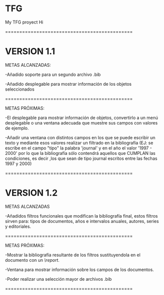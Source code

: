 # TFG
My TFG proyect
Hi

=============================================
# VERSION 1.1

METAS ALCANZADAS:

-Añadido soporte para un segundo archivo .bib

-Añadido desplegable para mostrar información de los objetos seleccionados

=============================================

METAS PRÓXIMAS:

-El desplegable para mostrar información de objetos, convertirlo a un menú desplegable o una ventana adecuada que muestre sus campos con valores de ejemplo.

-Añadir una ventana con distintos campos en los que se puede escribir un texto y mediante esos valores realizar un filtrado en la bibliografía (EJ: se escribe en el campo "tipo" la palabra 'journal' y en el año el valor '1997 - 2000' por lo que la bibliografía sólo contendrá aquellos que CUMPLAN las condiciones, es decir ,los que sean de tipo journal escritos entre las fechas 1997 y 2000)

=============================================
# VERSION 1.2

METAS ALCANZADAS

-Añadidos filtros funcionales que modifican la bibliografía final, estos filtros sirven para: tipos de documentos, años e intervalos anuales, autores, series y editoriales. 

=============================================

METAS PRÓXIMAS:

-Mostrar la bibliografía resultante de los filtros sustituyendola en el documento con un *\report*.

-Ventana para mostrar información sobre los campos de los documentos.

-Poder realizar una selección mayor de archivos .bib

=============================================
